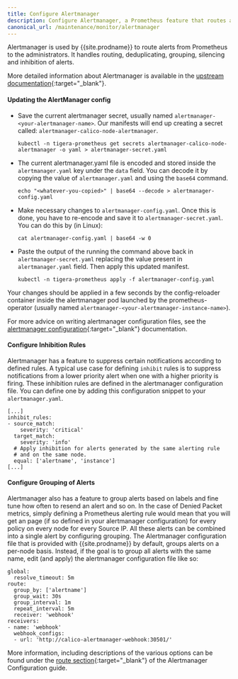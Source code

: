 ```yaml
---
title: Configure Alertmanager
description: Configure Alertmanager, a Prometheus feature that routes alerts. 
canonical_url: /maintenance/monitor/alertmanager
---
```


Alertmanager is used by {{site.prodname}} to route alerts from Prometheus to the administrators.
It handles routing, deduplicating, grouping, silencing and inhibition of alerts.

More detailed information about Alertmanager is available in the [upstream documentation](https://prometheus.io/docs/alerting/configuration){:target="_blank"}.

#### Updating the AlertManager config

  - Save the current alertmanager secret, usually named `alertmanager-<your-alertmanager-name>`.
    Our manifests will end up creating a secret called: `alertmanager-calico-node-alertmanager`.

    ```
    kubectl -n tigera-prometheus get secrets alertmanager-calico-node-alertmanager -o yaml > alertmanager-secret.yaml
    ```

  - The current alertmanager.yaml file is encoded and stored inside the
    `alertmanager.yaml` key under the `data` field. You can decode it by
    copying the value of `alertmanager.yaml` and using the `base64` command.

    ```
    echo "<whatever-you-copied>" | base64 --decode > alertmanager-config.yaml
    ```

  - Make necessary changes to `alertmanager-config.yaml`. Once this is done,
    you have to re-encode and save it to `alertmanager-secret.yaml`. You can do
    this by (in Linux):

    ```
    cat alertmanager-config.yaml | base64 -w 0
    ```

  - Paste the output of the running the command above back in `alertmanager-secret.yaml`
    replacing the value present in `alertmanager.yaml` field. Then apply this
    updated manifest.

    ```
    kubectl -n tigera-prometheus apply -f alertmanager-config.yaml
    ```

  Your changes should be applied in a few seconds by the config-reloader
  container inside the alertmanager pod launched by the prometheus-operator
  (usually named `alertmanager-<your-alertmanager-instance-name>`).

For more advice on writing alertmanager configuration files, see the
[alertmanager configuration](https://prometheus.io/docs/alerting/configuration/){:target="_blank"} documentation.

#### Configure Inhibition Rules

Alertmanager has a feature to suppress certain notifications according to
defined rules. A typical use case for defining `inhibit` rules is to suppress
notifications from a lower priority alert when one with a higher priority is
firing. These inhibition rules are defined in the alertmanager configuration
file. You can define one by adding this configuration snippet to your
`alertmanager.yaml`.

```
[...]
inhibit_rules:
- source_match:
    severity: 'critical'
  target_match:
    severity: 'info'
  # Apply inhibition for alerts generated by the same alerting rule
  # and on the same node.
  equal: ['alertname', 'instance']
[...]
```

#### Configure Grouping of Alerts

Alertmanager also has a feature to group alerts based on labels and fine tune
how often to resend an alert and so on. In the case of Denied Packet metrics,
simply defining a Prometheus alerting rule would mean that you will get an
page (if so defined in your alertmanager configuration) for every policy on
every node for every Source IP. All these alerts can be combined into a single
alert by configuring grouping. The Alertmanager configuration file that is
provided with {{site.prodname}} by default, groups alerts on a
per-node basis. Instead, if the goal is to group all alerts with the same
name, edit (and apply) the alertmanager configuration file like so:

```
global:
  resolve_timeout: 5m
route:
  group_by: ['alertname']
  group_wait: 30s
  group_interval: 1m
  repeat_interval: 5m
  receiver: 'webhook'
receivers:
- name: 'webhook'
  webhook_configs:
  - url: 'http://calico-alertmanager-webhook:30501/'
```

More information, including descriptions of the various options can be found under the
[route section](https://prometheus.io/docs/alerting/configuration/#route){:target="_blank"}
of the Alertmanager Configuration guide.
